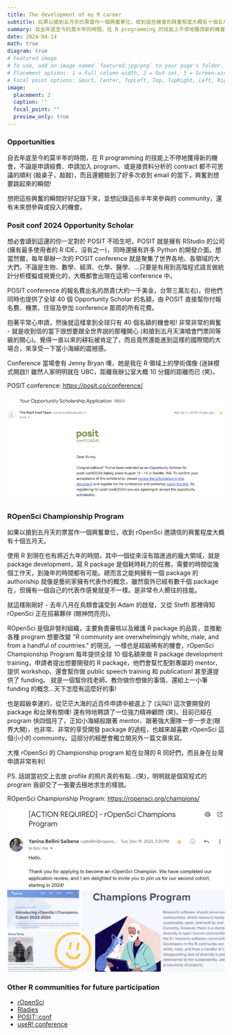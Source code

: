 ```yaml
---
title: The development of my R career 
subtitle: 如果以搶到五月天的票當作一個興奮單位，收到這些機會的興奮程度大概有十個五月天。
summary: 自去年底至今約莫半年的時間，在 R programming 的技能上不停地獲得新的機會，不論是申請經費、申請加入 program、或是接資料分析的 contract 都不可思議的順利 (敲桌子，敲敲)，而且還體驗到了好多次收到 email 的當下，興奮到想要跳起來的瞬間!
date: 2024-04-14
math: true
diagram: true
# Featured image
# To use, add an image named `featured.jpg/png` to your page's folder.
# Placement options: 1 = Full column width, 2 = Out-set, 3 = Screen-width
# Focal point options: Smart, Center, TopLeft, Top, TopRight, Left, Right, BottomLeft, Bottom, BottomRight
image:
  placement: 2
  caption: ''
  focal_point: ""
  preview_only: true
---
```


### Opportunities

自去年底至今約莫半年的時間，在 R programming 的技能上不停地獲得新的機會，不論是申請經費、申請加入 program、或是接資料分析的 contract 都不可思議的順利 (敲桌子，敲敲)，而且還體驗到了好多次收到 email 的當下，興奮到想要跳起來的瞬間!

想把這些興奮的瞬間好好記錄下來，並想記錄這些半年來參與的 community，還有未來想參與或投入的機會。

### Posit conf 2024 Opportunity Scholar

想必會讀到這邊的你一定對於 POSIT 不陌生吧，POSIT 就是擁有 RStudio 的公司 (擁有最多使用者的 R IDE，沒有之一)，同時還擁有許多 Python 的開發介面。想當然爾，每年舉辦一次的 POSIT conference 就是聚集了世界各地、各領域的大大們，不論是生物、數學、經濟、化學、醫學、...只要是有用到高階程式語言做統計分析模擬或視覺化的，大概都會出現在這場 conference 中。

POSIT conference 的報名費出名的昂貴(大約一千美金，台幣三萬左右)，但他們同時也提供了全球 40 個 Opportunity Scholar 的名額，由 POSIT 直接幫你付報名費、機票、住宿及參加 conference 那周的所有花費。

抱著平常心申請，然後就這樣拿到全球只有 40 個名額的機會啦! 非常非常的興奮 - 就是收到信的當下很想要跟全世界說的那種開心 (和搶到五月天演唱會門票同等級的開心)。覺得一直以來的耕耘被肯定了，而且竟然還能進到這樣的國際間的大場合，來享受一下當小海綿的震撼感。

Conference 當場會有 Jenny Bryan 噢，她是我在 R 領域上的學術偶像 (迷妹模式開啟)! 雖然人家明明就在 UBC，距離我辦公室大概 10 分鐘的距離而已 (笑)。

POSIT conference: https://posit.co/conference/

![alt text](image.png)

### ROpenSci Championship Program

如果以搶到五月天的票當作一個興奮單位，收到 rOpenSci 邀請信的興奮程度大概有十個五月天。

使用 R 到現在也有將近九年的時間，其中一個從來沒有踏進過的龐大領域，就是 package development，寫 R package 是個耗時耗力的任務，需要的時間從幾個工作天，到幾年的時間都有可能。總而言之能夠擁有一個 package 的 authoriship 就像是藝術家擁有代表作的概念，雖然窗外已經有數千個 package 在，但擁有一個自己的代表作感覺就是不一樣。是非常令人嚮往的技能。

就這樣剛剛好 - 去年八月在鳥類會議受到 Adam 的啟發，又從 Steffi 那裡得知 rOpenSci 正在招募夥伴 (眼神閃亮亮)。

ROpenSci 是個非營利組織，主要負責審核以及維護 R package 的品質，並推動各種 program 想要改變 "R community are overwhelmingly white, male, and from a handful of countries." 的現況。一樣也是超級稀有的機會，rOpenSci Championship Program 每年提供全球 10 個名額來做 R package development training，申請者提出想要開發的 R package，他們會幫忙配對專屬的 mentor、提供 workshop、還會幫你做 public speech training 和 publication! 甚至還提供了 funding。
就是一個幫你找老師、教你做你想做的事情、還給上一小筆 funding 的概念...天下怎麼有這麼好的事!

也是超級幸運的，從茫茫大海的近百件申請中被選上了 (尖叫)! 這次要開發的 package 和台灣有關噢! 還有特地聘請了一位強力精神顧問 (笑)。目前已經在 program 快四個月了，正如小海綿般跟著 mentor、跟著強大團隊一步一步走(眼界大開)，也非常、非常的享受開發 package 的過程，也越來越喜歡 rOpenSci 這個小小的 community。這部分的經歷會獨立開另外一篇文章來寫。

大推 rOpenSci 的 Championship program 給在台灣的 R 同好們，而且身在台灣申請非常有利!

PS. 話說當初交上去放 profile 的照片真的有點...(笑)，明明就是個寫程式的 program 我卻交了一張要去極地求生的樣貌。

ROpenSci Championship Program: https://ropensci.org/champions/

![alt text](IMG_1111.jpg)


### Other R communities for future participation

- [rOpenSci](https://ropensci.org/)
- [Rladies](https://rladies.org/)
- [POSIT::conf](https://posit.co/conference/)
- [useR! conference](https://www.r-project.org/conferences/)